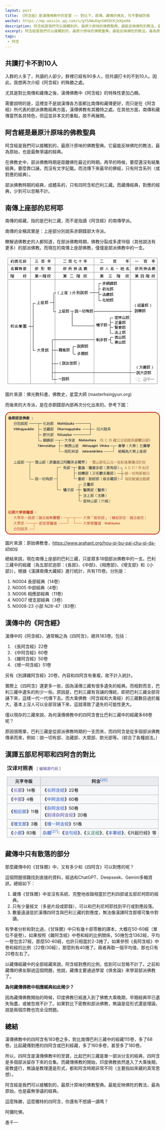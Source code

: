 ```yaml
---
layout: post
title: 《阿含經》是漢傳佛教中的至寶 —— 對比下，南傳、藏傳的佛友，可不要破防哦
wechat: https://mp.weixin.qq.com/s/gYS4WuDqnSWX9CKjbXpe0A
description: 阿含經是我們可以接觸到的，最原汁原味的佛教聖典。最能反映佛陀的教法，最為原始，也是最無爭議的經典。比巴利三藏更全面地保留了部派佛教的樣貌。而藏傳經典，對應的經典，少到可以忽略不計。
excerpt: 阿含經是我們可以接觸到的，最原汁原味的佛教聖典。最能反映佛陀的教法，最為原始，也是最無爭議的經典。比巴利三藏更全面地保留了部派佛教的樣貌。而藏傳經典，對應的經典，少到可以忽略不計。
tags:
 - 阿含
---
```


## 共讀打卡不到10人

入群的人多了，共讀的人卻少。群裡已經有90多人，但共讀打卡的不到10人。因此，我想再次介紹《阿含經》的殊勝之處。

尤其是對比南傳和藏傳之後，漢傳佛教中《阿含經》的特殊性更加凸顯。

需要說明的是，這裡並不是說漢傳各方面都比南傳和藏傳更好，而只是在《阿含經》所代表的部派佛教經典方面，漢傳佛教有其獨特之處。在其他方面，南傳和藏傳當然各具特色，但這並非本文的重點，故不再展開。

## 阿含經是最原汁原味的佛教聖典

阿含經是我們可以接觸到的，最原汁原味的佛教聖典。它最能反映佛陀的教法，最為原始，也是最無爭議的經典。

在佛教史中，部派佛教時期是距離佛陀最近的時期。再早的時候，要麼還沒有結集經典，要麼靠口誦，而沒有文字記載。而流傳下來最早的佛經，只有阿含系列（或對應的經典）。

部派佛教時期的經典，成體系的，只有四阿含和巴利三藏。而藏傳經典，對應的經典，少到可以忽略不計。

## 南傳上座部的尼柯耶

南傳的經藏，指的是巴利三藏，而不是指讀《阿含經》的南傳學派。

南傳的全稱其實是：上座部分別說系赤銅鍱部大寺派。

瞭解過佛教史的人都知道，在部派佛教時期，佛教分裂成多達18個（其他說法有更多）的部派佛教。而現在的南傳上座部佛教，僅僅是部派佛教中的一支。

![](../images/history-schools.png)

圖片來源：佛光教科書，佛教史，星雲大師 (masterhsingyun.org)

而後來的大寺派，是在赤銅鍱部內部再次分化出來的。參考下圖：

![](../images/history-schools-2.png)

圖片來源：原始佛教會，https://www.arahant.org/hou-qi-bu-pai-chu-qi-da-sheng

總結來說，現在南傳上座部的巴利三藏，只是眾多18個部派佛教中的一支。巴利三藏中的經藏（為五部尼迦耶：《長部》、《中部》、《相應部》、《增支部》和《小部》），根據《漢譯南傳大藏經》進行統計，共有115卷。分別是：
1. N0004 長部經典（14卷）
2. N0005 中部經典（4卷）
3. N0006 相應部經典（11卷）
4. N00O7 增支部經典（3卷）
5. N0008-23 小部 N26-47（83卷）

## 漢傳中的《阿含經》

漢傳中的《阿含經》，通常稱之為《四阿含》，總共183卷。包括：
1. 《長阿含經》22卷
2. 《中阿含經》60卷
3. 《雜阿含經》50卷
4. 《增一阿含經》51卷

另有《別譯雜阿含經》20卷，內容和四阿含有重複，故不計入統計。

實際上《四阿含》還更多一些，因為漢傳三藏有很多遺失的經典。而相對而言，巴利三藏中遺失的則少一些。原因是，巴利三藏有背誦的傳統，即把巴利三藏全部背誦下來，這樣一代一代傳下去。而大乘佛教（阿含經和大乘經）的三藏數目過於龐大，基本上沒人可以全部背誦下來，這就導致了遺失的可能性更大。

僅以現存的三藏來說，為何漢傳佛教中的四阿含會比巴利三藏中的經藏多68卷呢？

原因很簡單，巴利三藏是從部派佛教時期的一支而來，而四阿含是從多個部派佛教傳承而來，例如：說一切有部、法藏部、大眾部、飲光部等。（綜合了各種說法。）

## 漢譯五部尼柯耶和四阿含的對比

![](../images/2025-02-04-12-54-51.png)

## 藏傳中只有散落的部分

那麼藏傳中的《甘珠爾》中，又有多少和《四阿含》可以對應的呢？

這個問題很難找到直接的資料，經過和ChatGPT、Deepseek、Gemini多輪資訊，總結如下：
1. 藏傳《甘珠爾》中並沒有系統、完整地收錄相當於巴利四部或五部尼柯耶的經典。
2. 只有少量經文（多是片段或節錄），可以和巴利尼柯耶找到平行或對應段落。
3. 數量遠遠低於漢傳四阿含與巴利三藏的對應度，無法像漢譯阿含那樣可集中對讀。

有學者分析和對比過，《甘珠爾》中只有幾十部零散的譯本，大概在50-60經（單位不是卷）。如果按照《雜阿含經》中卷和經的比例關係，50捲包含1362經，平均一卷包含27經，那麼50-60經，也許只相當於2-3捲了。如果參照《長阿含經》中卷和經的比例（22卷/30經），那麼則有40捲了。兩者再取一個平均值，那也只有20卷左右了。

以藏傳經藏中的全部經藏來說，阿含經對應的比例，低到可以忽略不計了。之前和藏傳的佛友聊過這個問題，他說，藏傳主要通過學習《俱舍論》來學習部派佛教了。

**為何藏傳佛教中相應經典如此稀少？**

因為藏傳佛教開始的時候，印度佛教已經進入到了佛教大乘晚期，早期經典早已遺失殆盡，或被忽視不計了。如果對比下密教和部派佛教，無論是從形式還是理論，說是兩個宗教也完全沒問題。

## 總結

漢傳佛教中的四阿含有183卷之多，對比南傳巴利三藏中的經藏115卷，多了68卷。比起藏傳對應的四阿含或巴利經藏，多了160多卷，甚至多了180卷。

所以，四阿含是漢傳佛教中的至寶，比起巴利三藏是單一部派分支的經典，四阿含是多個部派留存下來的合集。而藏傳佛教的開始，印度佛教依然進入了大乘後期，密教盛行，無論是教理還是形式，都和阿含時期非常不同（主要指如來藏的真常思想）。

阿含經是我們可以接觸到的，最原汁原味的佛教聖典。最能反映佛陀的教法，最為原始，也是最無爭議的經典。

這麼殊勝，這麼獨特的四阿含，你還有不想讀一讀嗎？

阿彌陀佛。

愚千一

